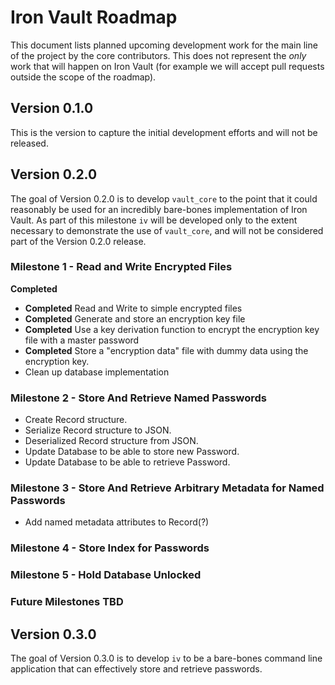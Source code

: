# Iron Vault Roadmap

This document lists planned upcoming development work for the main line of the
project by the core contributors. This does not represent the _only_ work that
will happen on Iron Vault (for example we will accept pull requests outside the
scope of the roadmap).

## Version 0.1.0

This is the version to capture the initial development efforts and will not be released.

## Version 0.2.0

The goal of Version 0.2.0 is to develop `vault_core` to the point that it could
reasonably be used for an incredibly bare-bones implementation of Iron Vault. As
part of this milestone `iv` will be developed only to the extent necessary
to demonstrate the use of `vault_core`, and will not be considered part of the
Version 0.2.0 release.

### Milestone 1 - Read and Write Encrypted Files
**Completed**
* **Completed** Read and Write to simple encrypted files
* **Completed** Generate and store an encryption key file
* **Completed** Use a key derivation function to encrypt the encryption key file with a master password
* **Completed** Store a "encryption data" file with dummy data using the encryption key.
* Clean up database implementation

### Milestone 2 - Store And Retrieve Named Passwords
* Create Record structure.
* Serialize Record structure to JSON.
* Deserialized Record structure from JSON.
* Update Database to be able to store new Password.
* Update Database to be able to retrieve Password.

### Milestone 3 - Store And Retrieve Arbitrary Metadata for Named Passwords
* Add named metadata attributes to Record(?)

### Milestone 4 - Store Index for Passwords

### Milestone 5 - Hold Database Unlocked

### Future Milestones TBD

## Version 0.3.0

The goal of Version 0.3.0 is to develop `iv` to be a bare-bones command line
application that can effectively store and retrieve passwords.
